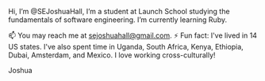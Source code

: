 Hi, I’m @SEJoshuaHall,
I’m a student at Launch School studying the fundamentals of software engineering. I’m currently learning Ruby.

📫 You may reach me at sejoshuahall@gmail.com.
⚡ Fun fact: I've lived in 14 US states. I've also spent time in Uganda, South Africa, Kenya, Ethiopia, Dubai, Amsterdam, and Mexico. I love working cross-culturally!

Joshua
